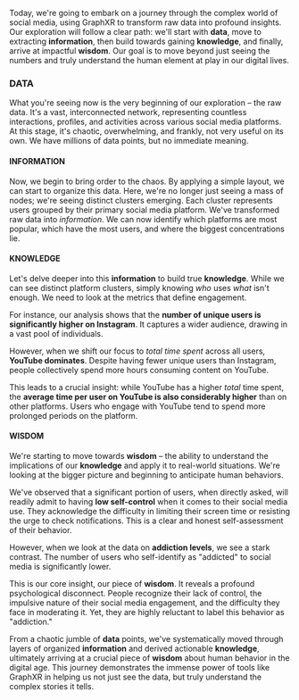Today, we're going to embark on a journey through the complex world of social media, using  GraphXR to transform raw data into profound insights. Our exploration will follow a clear path: we'll start with **data**, move to extracting **information**, then build towards gaining **knowledge**, and finally, arrive at impactful **wisdom**. Our goal is to move beyond just seeing the numbers and truly understand the human element at play in our digital lives.

### DATA
What you're seeing now is the very beginning of our exploration – the raw data. It's a vast, interconnected network, representing countless interactions, profiles, and activities across various social media platforms. At this stage, it's chaotic, overwhelming, and frankly, not very useful on its own. We have millions of data points, but no immediate meaning. 

#### INFORMATION
Now, we begin to bring order to the chaos. By applying a simple layout, we can start to organize this data. Here, we're no longer just seeing a mass of nodes; we're seeing distinct clusters emerging. Each cluster represents users grouped by their primary social media platform. We've transformed raw data into _information_. We can now identify which platforms are most popular, which have the most users, and where the biggest concentrations lie. 

#### KNOWLEDGE
Let's delve deeper into this **information** to build true **knowledge**. While we can see distinct platform clusters, simply knowing _who_ uses _what_ isn't enough. We need to look at the metrics that define engagement.

For instance, our analysis shows that the **number of unique users is significantly higher on Instagram**. It captures a wider audience, drawing in a vast pool of individuals.

However, when we shift our focus to _total time spent_ across all users, **YouTube dominates**. Despite having fewer unique users than Instagram, people collectively spend more hours consuming content on YouTube.

This leads to a crucial insight: while YouTube has a higher _total_ time spent, the **average time per user on YouTube is also considerably higher** than on other platforms. Users who engage with YouTube tend to spend more prolonged periods on the platform.

#### WISDOM
We're starting to move towards **wisdom** – the ability to understand the implications of our **knowledge** and apply it to real-world situations. We're looking at the bigger picture and beginning to anticipate human behaviors.

We've observed that a significant portion of users, when directly asked, will readily admit to having **low self-control** when it comes to their social media use. They acknowledge the difficulty in limiting their screen time or resisting the urge to check notifications. This is a clear and honest self-assessment of their behavior.

However, when we look at the data on **addiction levels**, we see a stark contrast. The number of users who self-identify as "addicted" to social media is significantly lower.

This is our core insight, our piece of **wisdom**. It reveals a profound psychological disconnect. People recognize their lack of control, the impulsive nature of their social media engagement, and the difficulty they face in moderating it. Yet, they are highly reluctant to label this behavior as "addiction."


From a chaotic jumble of **data** points, we've systematically moved through layers of organized **information** and derived actionable **knowledge**, ultimately arriving at a crucial piece of **wisdom** about human behavior in the digital age. This journey demonstrates the immense power of tools like GraphXR in helping us not just see the data, but truly understand the complex stories it tells.